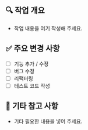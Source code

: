 ## 🔍 작업 개요

- 작업 내용을 여기 작성해 주세요.

## ✅ 주요 변경 사항

- [ ] 기능 추가 / 수정
- [ ] 버그 수정
- [ ] 리팩터링
- [ ] 테스트 코드 작성

## 🤔 기타 참고 사항

- 기타 필요한 내용을 넣어 주세요.
